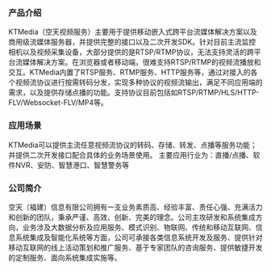 ### 产品介绍

KTMedia（空天视频服务）主要用于提供移动嵌入式跨平台流媒体解决方案以及商用级流媒体服务器，并提供完整的接口以及二次开发SDK。针对目前主流监控相机以及视频采集设备，大部分提供的是RTSP/RTMP协议，无法支持灵活的跨平台流媒体解决方案。在浏览器或者移动端，很难支持RTSP/RTMP的视频流播放和交互。KTMedia内置了RTSP服务、RTMP服务、HTTP服务等，通过对接入的各个视频流协议进行按需转码分发，实现多种协议的视频流输出，满足不同应用端的需求，以及提供存储点播的功能。支持协议目前包括如RTSP/RTMP/HLS/HTTP-FLV/Websocket-FLV/MP4等。

### 应用场景

KTMedia可以提供主流任意视频流协议的转码、存储、转发、点播等服务功能；并提供二次开发接口配合具体的业务场景使用。
主要应用行业为：直播/点播、软件NVR、安防、智慧港口、智慧警务等

### 公司简介

空天（福建）信息有限公司拥有一支业务素质高、经验丰富、责任心强、充满活力和创新的团队，秉承严谨、高效、创新、完美的理念。公司主攻研发和系统集成方向，业务涉及大数据分析及应用服务、模式识别、物联网、传统和移动互联网、信息系统集成及智能化系统等方面，公司可承接各类信息系统开发及服务、提供针对移动互联网的线上活动策划和推广服务、基于专家团队的咨询服务、提供敏捷开发的定制服务、面向系统集成实施等。